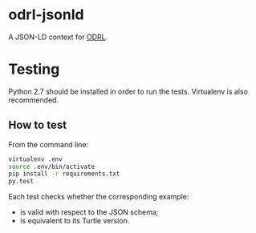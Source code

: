 # odrl-jsonld

A JSON-LD context for [ODRL](https://www.w3.org/community/odrl/json/2.1/).

# Testing

Python 2.7 should be installed in order to run the tests. Virtualenv is also recommended.

## How to test

From the command line:

```sh
virtualenv .env
source .env/bin/activate
pip install -r requirements.txt
py.test
```

Each test checks whether the corresponding example:

* is valid with respect to the JSON schema;
* is equivalent to its Turtle version.

